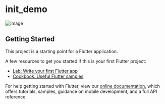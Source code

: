 # init_demo

![image](https://github.com/shaoting0730/Flutter_learn_demo/blob/master/%E5%85%B6%E4%BB%96/%E6%A1%88%E4%BE%8B/init_demo/result.gif) <br/>

## Getting Started

This project is a starting point for a Flutter application.

A few resources to get you started if this is your first Flutter project:

- [Lab: Write your first Flutter app](https://flutter.dev/docs/get-started/codelab)
- [Cookbook: Useful Flutter samples](https://flutter.dev/docs/cookbook)

For help getting started with Flutter, view our
[online documentation](https://flutter.dev/docs), which offers tutorials,
samples, guidance on mobile development, and a full API reference.
